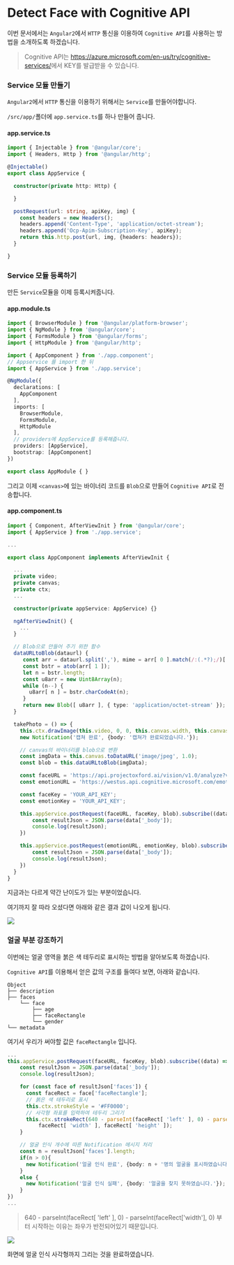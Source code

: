 # Detect Face with Cognitive API

이번 문서에서는 `Angular2`에서 `HTTP` 통신을 이용하여 `Cognitive API`를 사용하는 방법을 소개하도록 하겠습니다.

> Cognitive API는 <https://azure.microsoft.com/en-us/try/cognitive-services/>에서 KEY를 발급받을 수 있습니다.

### Service 모듈 만들기
`Angular2`에서 `HTTP` 통신을 이용하기 위해서는 `Service`를 만들어야합니다.

`/src/app/`폴더에 `app.service.ts`를 하나 만들어 줍니다.

#### app.service.ts
```typescript
import { Injectable } from '@angular/core';
import { Headers, Http } from '@angular/http';

@Injectable()
export class AppService {

  constructor(private http: Http) {

  }

  postRequest(url: string, apiKey, img) {
    const headers = new Headers();
    headers.append('Content-Type', 'application/octet-stream');
    headers.append('Ocp-Apim-Subscription-Key', apiKey);
    return this.http.post(url, img, {headers: headers});
  }

}
```

### Service 모듈 등록하기
만든 `Service`모듈을 이제 등록시켜줍니다.

#### app.module.ts
```typescript
import { BrowserModule } from '@angular/platform-browser';
import { NgModule } from '@angular/core';
import { FormsModule } from '@angular/forms';
import { HttpModule } from '@angular/http';

import { AppComponent } from './app.component';
// Appservice 를 import 한 뒤
import { AppService } from './app.service';

@NgModule({
  declarations: [
    AppComponent
  ],
  imports: [
    BrowserModule,
    FormsModule,
    HttpModule
  ],
  // providers에 AppService를 등록해줍니다.
  providers: [AppService],
  bootstrap: [AppComponent]
})

export class AppModule { }
```

그리고 이제 `<canvas>`에 있는 바이너리 코드를 `Blob`으로 만들어 `Cognitive API`로 전송합니다.

#### app.component.ts
```typescript
import { Component, AfterViewInit } from '@angular/core';
import { AppService } from './app.service';

...

export class AppComponent implements AfterViewInit {

  ...
  private video;
  private canvas;
  private ctx;
  ...

  constructor(private appService: AppService) {}

  ngAfterViewInit() {
    ...
  }

  // Blob으로 만들어 주기 위한 함수
  dataURLtoBlob(dataurl) {
     const arr = dataurl.split(','), mime = arr[ 0 ].match(/:(.*?);/)[ 1 ];
     const bstr = atob(arr[ 1 ]);
     let n = bstr.length;
     const u8arr = new Uint8Array(n);
     while (n--) {
       u8arr[ n ] = bstr.charCodeAt(n);
     }
     return new Blob([ u8arr ], { type: 'application/octet-stream' });
  }

  takePhoto = () => {
    this.ctx.drawImage(this.video, 0, 0, this.canvas.width, this.canvas.height);
    new Notification('캡쳐 완료', {body: '캡쳐가 완료되었습니다.'});

    // canvas의 바이너리를 blob으로 변환
    const imgData = this.canvas.toDataURL('image/jpeg', 1.0);
    const blob = this.dataURLtoBlob(imgData);

    const faceURL = 'https://api.projectoxford.ai/vision/v1.0/analyze?visualFeatures=Description,Faces&language=en';
    const emotionURL = 'https://westus.api.cognitive.microsoft.com/emotion/v1.0/recognize';

    const faceKey = 'YOUR_API_KEY';
    const emotionKey = 'YOUR_API_KEY';

    this.appService.postRequest(faceURL, faceKey, blob).subscribe((data) => {
        const resultJson = JSON.parse(data['_body']);
        console.log(resultJson);
    })

    this.appService.postRequest(emotionURL, emotionKey, blob).subscribe((data) => {
        const resultJson = JSON.parse(data['_body']);
        console.log(resultJson);
    })
  }
}
```

지금과는 다르게 약간 난이도가 있는 부분이었습니다.

여기까지 잘 따라 오셨다면 아래와 같은 결과 값이 나오게 됩니다.

![](./assets/capture/result_json.png)

### 얼굴 부분 강조하기
이번에는 얼굴 영역을 붉은 색 테두리로 표시하는 방법을 알아보도록 하겠습니다.

`Cognitive API`를 이용해서 얻은 값의 구조를 들여다 보면, 아래와 같습니다.

```
Object
├── description
├── faces
    └── face
        ├── age
        ├── faceRectangle
        └── gender
└── metadata
```

여기서 우리가 써야할 값은 `faceRectangle` 입니다.

```typescript
...
this.appService.postRequest(faceURL, faceKey, blob).subscribe((data) => {
    const resultJson = JSON.parse(data['_body']);
    console.log(resultJson);

    for (const face of resultJson['faces']) {
      const faceRect = face['faceRectangle'];
      // 붉은 색 테두리로 표시
      this.ctx.strokeStyle = '#FF0000';
      // 사각형 좌표를 입력하여 테두리 그리기
      this.ctx.strokeRect(640 - parseInt(faceRect[ 'left' ], 0) - parseInt(faceRect['width'], 0) , faceRect[ 'top' ],
          faceRect[ 'width' ], faceRect[ 'height' ]);
    }

    // 얼굴 인식 개수에 따른 Notification 메시지 처리
    const n = resultJson['faces'].length;
    if(n > 0){
      new Notification('얼굴 인식 완료', {body: n + '명의 얼굴을 표시하였습니다.'});
    }
    else {
      new Notification('얼굴 인식 실패', {body: '얼굴을 찾지 못하였습니다.'});
    }
})
...
```

> 640 - parseInt(faceRect[ 'left' ], 0) - parseInt(faceRect['width'], 0) 부터 시작하는 이유는 좌우가 반전되어있기 때문입니다.

![](./assets/capture/detectFace.png)

화면에 얼굴 인식 사각형까지 그리는 것을 완료하였습니다.

